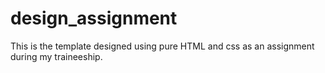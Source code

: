 # design_assignment
This is the template designed using pure HTML and css as an assignment during my traineeship.
